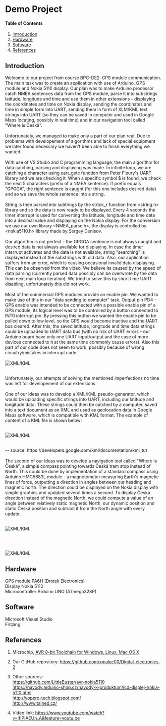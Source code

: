 
# Demo Project

#### Table of Contents

1. [Introduction](#introduction)
2. [Hardware](#hardware)
3. [Software](#software)
4. [References](#references)

## Introduction
Welcome to our project from course BPC-DE2: GPS module communication.
<br/>
The main task was to create an application with use of Arduino, GPS module and Nokia 5110 display. Our plan was to make Arduino processor catch NMEA sentences data from the GPS module, parse it into substrings latitude, longitude and time and use them in other extensions - displaying the coordinates and time on Nokia display, sending the coordinates and time in simple form into UART, sending them in form of XLM/KML text strings into UART (so they can be saved in computer and used in Google Maps locating, possibly in real time) and in our navigation tool called "Where is Česká".
<br/>
<br/>
Unfortunately, we managed to make only a part of our plan real. Due to problems with developement of algorithms and lack of special equipment we later found necessary we haven't been able to finish everything we wanted.
<br/>
<br/>
With use of VS Studio and C programming language, the main algorithm for data catching, parsing and displaying was made. In infinite loop, we are catching a character using uart_getc function from Peter Fleury's UART library and we are checking it. When a specific symbol $ is found, we check the next 5 characters (prefix of a NMEA sentence). If prefix equals "GPGGA", the right sentence is caught (for this one includes desired data) and so we save the whole sentence into a string. 
<br/>
<br/>
String is then parsed into subtrings by the strtok_r function from <string.h> library and so the data is now ready to be displayed. Every 4 seconds the timer interrupt is used for converting the latitude, longitude and time data into a decimal value and displaying on the Nokia display. For the conversion we use our own library <NMEA_parse.h>, the display is controlled by <nokia5110.h> library made by Sergey Denisov. 
<br/>
<br/>
Our algorithm is not perfect - the GPGGA sentence is not always caught and desired data is not always available for displaying. In case the timer interrupt activates and the data is not available, string "searching" is displayed instead of the substrings with old data. Also, our application suffers from an error, which is causing occasional invalid data displaying. This can be observed from the video. We believe its caused by the speed of data parsing (currently parsed data possibly can be overwrote by the data from next main loop iteration). We tried to solve this by short time UART disabling, unfortunately this did not work. 
<br/>
<br/>
Most of the commercial GPS modules provide an enable pin. We wanted to make use of this in our "data sending to computer" task. Output pin PD4 - GPS enable was intended to be connected with a possible enable pin of a GPS module, its logical level was to be controlled by a button connected to INT0 interrupt pin. By pressing this button we wanted the enable pin to be pulled down to low level, so the GPS would become inactive and the UART bus cleared. After this, the saved latitude, longitude and time data strings could be uploaded to UART data bus (with no risk of UART errors - our Arduino board have only one UART input/output and the case of more devices connected to it at the same time commonly cause errors). Also this part of our code does not seem to work, possibly because of wrong circuitry/mistakes in interrupt code.
<br/>
<br/>
![XML/KML](https://github.com/xmaluc00/Digital-electronics-2/blob/master/projects/GPS/vyvojovydiagram.PNG)
<br/>
<br/>

Unfortunately, our attempts of solving the mentioned imperfections no time was left for developement of our extensions.
<br/>
<br/>
One of our ideas was to develop a XML/KML pseudo-generator, which would be uploading specific strings into UART, including our latitude and longitude data. These strings could then be catched by a computer, saved into a text document as an XML and used as geolocation data in Google Maps software, which is compatible with KML format. The example of content of a KML file is shown below:
<br/>
<br/>

![XML/KML](https://github.com/xmaluc00/Digital-electronics-2/blob/master/projects/GPS/kml.PNG)

<br/>
-- source: https://developers.google.com/kml/documentation/kml_tut
<br/>
<br/>
The second of our ideas was to develop a navigation tool called "Where is Česká", a simple compass pointing towards Česká tram stop instead of North. This could be done by implementation of a standard compass using Arduino HMC5883L module - a magnetometer measuring Earth's magnetic lines of force, outputting a direction in angles between our heading and magnetic north. The direction could be displayed on the Nokia display with simple graphics and updated several times a second. To display Česká direction instead of the magnetic North, we could compute a value of an angle between relatively static magnetic North, our dynamic position and static Česká position and subtract it from the North angle with every update. 
<br/>
<br/>

![XML/KML](https://github.com/xmaluc00/Digital-electronics-2/blob/master/projects/GPS/ceska1.PNG)

<br/>
<br/>

![XML/KML](https://github.com/xmaluc00/Digital-electronics-2/blob/master/projects/GPS-semestralni_projekt/mapa.png)




## Hardware
GPS module PA6H (Drotek Electronics) <br/>  Display Nokia 5110 <br/> Microcontroller Arduino UNO (ATmega328P) <br/>

## Software
Microsoft Visual Studio <br/>
Fritzing 

## References
1. Microchip, [AVR 8-bit Toolchain for Windows, Linux, Mac OS X](https://www.microchip.com/mplab/avr-support/avr-and-arm-toolchains-c-compilers)

2. Our GitHub repository: https://github.com/xmaluc00/Digital-electronics-2

3. Other sources: <br/>  https://github.com/LittleBuster/avr-nokia5110 <br/> https://navody.arduino-shop.cz/navody-k-produktum/lcd-displej-nokia-5110.html <br/> http://yopero-tech.blogspot.com/ <br/> http://www.tajned.cz/ 
4. Video link: https://www.youtube.com/watch?v=jfIPIAEUn_A&feature=youtu.be
